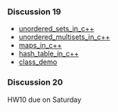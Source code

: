 ### Discussion 19 
- [unordered_sets_in_c++](https://github.com/nikunjsanghai/Intermediate_Programming_Cplusplus/blob/main/Week10/unordered_set_in_STL.md)
- [unordered_multisets_in_c++](https://github.com/nikunjsanghai/Intermediate_Programming_Cplusplus/blob/main/Week10/unordered_multiset_in_STL.md)
- [maps_in_c++](https://github.com/nikunjsanghai/Intermediate_Programming_Cplusplus/blob/main/Week10/Map_in_STL.md)
- [hash_table_in_c++]()
- [class_demo]()
### Discussion 20

HW10 due on Saturday 
